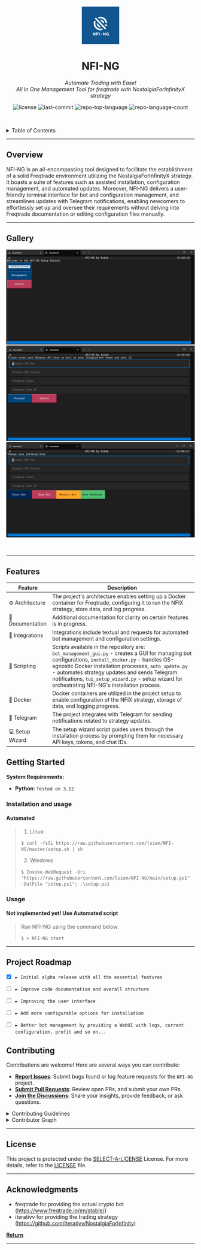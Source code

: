 <p align="center">
  <img src="NFI-NG_Logo.png" width="100" alt="project-logo">
</p>
<p align="center">
    <h1 align="center">NFI-NG</h1>
</p>
<p align="center">
    <em>Automate Trading with Ease!<br>All In One Management Tool for freqtrade with NostalgiaForInfinityX strategy</em>
</p>
<p align="center">
	<img src="https://img.shields.io/github/license/lsiem/NFI-NG?style=default&logo=opensourceinitiative&logoColor=white&color=0080ff" alt="license">
	<img src="https://img.shields.io/github/last-commit/lsiem/NFI-NG?style=default&logo=git&logoColor=white&color=0080ff" alt="last-commit">
	<img src="https://img.shields.io/github/languages/top/lsiem/NFI-NG?style=default&color=0080ff" alt="repo-top-language">
	<img src="https://img.shields.io/github/languages/count/lsiem/NFI-NG?style=default&color=0080ff" alt="repo-language-count">
<p>
<p align="center">
	<!-- default option, no dependency badges. -->
</p>

<br><!-- TABLE OF CONTENTS -->
<details>
  <summary>Table of Contents</summary><br>

- [ Overview](#-overview)
- [ Features](#-features)
- [ Repository Structure](#-repository-structure)
- [ Modules](#-modules)
- [ Getting Started](#-getting-started)
  - [ Installation](#-installation)
  - [ Usage](#-usage)
  - [ Tests](#-tests)
- [ Project Roadmap](#-project-roadmap)
- [ Contributing](#-contributing)
- [ License](#-license)
- [ Acknowledgments](#-acknowledgments)
</details>
<hr>

##  Overview

NFI-NG is an all-encompassing tool designed to facilitate the establishment of a solid Freqtrade environment utilizing the NostalgiaForInfinityX strategy. It boasts a suite of features such as assisted installation, configuration management, and automated updates. Moreover, NFI-NG delivers a user-friendly terminal interface for bot and configuration management, and streamlines updates with Telegram notifications, enabling newcomers to effortlessly set up and oversee their requirements without delving into Freqtrade documentation or editing configuration files manually.

---


## Gallery

<p align="center">
	<img src="NFI-NG_Screenshot_Installation.png" alt="NFI-NG Screenshot Installation">
	<img src="NFI-NG_Screenshot_Installation2.png" alt="NFI-NG Screenshot Installation2">
	<img src="NFI-NG_Screenshot_BotManagement.png" alt="NFI-NG Screenshot BotManagement">
</p>

<br>

---

##  Features

| **Feature** | **Description** |
| --- | --- |
| ⚙️ Architecture | The project's architecture enables setting up a Docker container for Freqtrade, configuring it to run the NFIX strategy, store data, and log progress. |
| 📄 Documentation | Additional documentation for clarity on certain features is in progress. |
| 🔌 Integrations | Integrations include textual and requests for automated bot management and configuration settings. |
| 🤖 Scripting | Scripts available in the repository are: `bot_management_gui.py` - creates a GUI for managing bot configurations, `install_docker.py` - handles OS-agnostic Docker installation processes, `auto_update.py` - automates strategy updates and sends Telegram notifications, `tui_setup_wizard.py` - setup wizard for orchestrating NFI-NG's installation process. |
| 🔧 Docker | Docker containers are utilized in the project setup to enable configuration of the NFIX strategy, storage of data, and logging progress. |
| 👥 Telegram | The project integrates with Telegram for sending notifications related to strategy updates. |
| 💻 Setup Wizard | The setup wizard script guides users through the installation process by prompting them for necessary API keys, tokens, and chat IDs. |


##  Getting Started

**System Requirements:**

* **Python**: `Tested on 3.12`

###  Installation and usage

<h4>Automated</h4>

> 1. Linux:
> ```console
> $ curl -fsSL https://raw.githubusercontent.com/lsiem/NFI-NG/master/setup.sh | sh
> ```
>
> 2. Windows
> ```console
> $ Invoke-WebRequest -Uri "https://raw.githubusercontent.com/lsiem/NFI-NG/main/setup.ps1" -OutFile "setup.ps1"; .\setup.ps1
> ```

###  Usage

<h4>Not implemented yet! Use Automated script</h4>

> Run NFI-NG using the command below:
> ```console
> $ > NFI-NG start
> ```

---

##  Project Roadmap

- [X] `► Initial alpha release with all the essential features`
- [ ] `► Improve code documentation and overall structure`
- [ ] `► Improving the user interface`
- [ ] `► Add more configurable options for installation`
- [ ] `► Better bot management by providing a WebUI with logs, current configuration, profit and so on...`


##  Contributing

Contributions are welcome! Here are several ways you can contribute:

- **[Report Issues](https://github.com/lsiem/NFI-NG/issues)**: Submit bugs found or log feature requests for the `NFI-NG` project.
- **[Submit Pull Requests](https://github.com/lsiem/NFI-NG/blob/main/CONTRIBUTING.md)**: Review open PRs, and submit your own PRs.
- **[Join the Discussions](https://github.com/lsiem/NFI-NG/discussions)**: Share your insights, provide feedback, or ask questions.

<details closed>
<summary>Contributing Guidelines</summary>

1. **Fork the Repository**: Start by forking the project repository to your github account.
2. **Clone Locally**: Clone the forked repository to your local machine using a git client.
   ```sh
   git clone https://github.com/lsiem/NFI-NG
   ```
3. **Create a New Branch**: Always work on a new branch, giving it a descriptive name.
   ```sh
   git checkout -b new-feature-x
   ```
4. **Make Your Changes**: Develop and test your changes locally.
5. **Commit Your Changes**: Commit with a clear message describing your updates.
   ```sh
   git commit -m 'Implemented new feature x.'
   ```
6. **Push to github**: Push the changes to your forked repository.
   ```sh
   git push origin new-feature-x
   ```
7. **Submit a Pull Request**: Create a PR against the original project repository. Clearly describe the changes and their motivations.
8. **Review**: Once your PR is reviewed and approved, it will be merged into the main branch. Congratulations on your contribution!
</details>

<details closed>
<summary>Contributor Graph</summary>
<br>
<p align="center">
   <a href="https://github.com{/lsiem/NFI-NG/}graphs/contributors">
      <img src="https://contrib.rocks/image?repo=lsiem/NFI-NG">
   </a>
</p>
</details>

---

##  License

This project is protected under the [SELECT-A-LICENSE](https://choosealicense.com/licenses) License. For more details, refer to the [LICENSE](https://choosealicense.com/licenses/) file.

---

##  Acknowledgments

- freqtrade for providing the actual crypto bot (https://www.freqtrade.io/en/stable/)
- iterativv for providing the trading strategy (https://github.com/iterativv/NostalgiaForInfinity)

[**Return**](#-overview)

---
